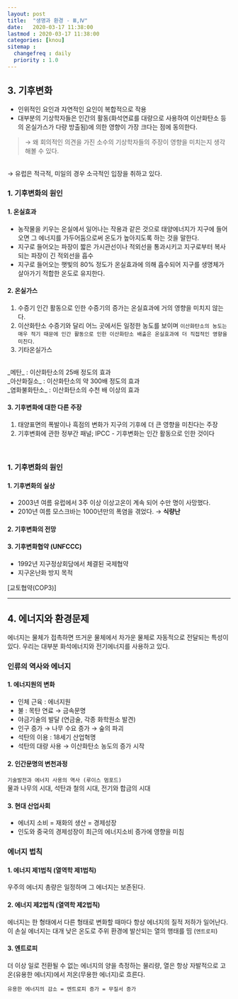 ```yaml
---
layout: post
title:  "생명과 환경 - Ⅲ,Ⅳ"
date:   2020-03-17 11:38:00 
lastmod : 2020-03-17 11:38:00
categories: [knou]
sitemap :
  changefreq : daily
  priority : 1.0
---
```


## 3. 기후변화

+ 인위적인 요인과 자연적인 요인이 복합적으로 작용
+ 대부분의 기상학자들은 인간의 활동(화석연료를 대량으로 사용하여 이산화탄소 등의 온실가스가 다량 방출됨)에 의한 영향이 가장 크다는 점에 동의한다.

> → 왜 회의적인 의견을 가진 소수의 기상학자들의 주장이 영향을 미치는지 생각해볼 수 있다.
<BR>
→ 유럽은 적극적, 미일의 경우 소극적인 입장을 취하고 있다.

### 1. 기후변화의 원인

#### 1. 온실효과
+ 농작물을 키우는 온실에서 일어나는 작용과 같은 것으로 태양에너지가 지구에 들어오면 그 에너지를 가두어둠으로써 온도가 높아지도록 하는 것을 말한다.
+ 지구로 들어오는 파장이 짧은 가시관선이나 적외선을 통과시키고 지구로부터 복사되는 파장이 긴 적외선을 흡수
+ 지구로 들어오는 햇빛의 80% 정도가 온실효과에 의해 흡수되어 지구를 생명체가 살아가기 적합한 온도로 유지한다.

#### 2. 온실가스
1. 수증기
인간 활동으로 인한 수증기의 증가는 온실효과에 거의 영향을 미치지 않는다.
2. 이산화탄소
수증기와 달리 어느 곳에서든 일정한 농도를 보이며 `이산화탄소의 농도는 매우 적기 때문에 인간 활동으로 인한 이산화탄소 배출은 온실효과에 더 직접적인 영향을 미친다`.
3. 기타온실가스
 <BR>
_메탄_ : 이산화탄소의 25배 정도의 효과
 <BR>
_아산화질소_ : 이산화탄소의 약 300배 정도의 효과
 <BR>
_염화불화탄소_ : 이산화탄소의 수천 배 이상의 효과

#### 3. 기후변화에 대한 다른 주장
1. 태양표면의 폭발이나 흑점의 변화가 지구의 기후에 더 큰 영향을 미친다는 주장
2. 기후변화에 관한 정부간 패널; IPCC - 기후변화는 인간 활동으로 인한 것이다

<BR>
  
### 1. 기후변화의 원인

#### 1. 기후변화의 실상

+ 2003년 여름 유럽에서 3주 이상 이상고온이 계속 되어 수만 명이 사망했다.
+ 2010년 여름 모스크바는 1000년만의 폭염을 겪었다. → **식량난**

#### 2. 기후변화의 전망
#### 3. 기후변화협약 (UNFCCC)

+ 1992년 지구정상회담에서 체결된 국제협약
+ 지구온난화 방지 목적

[교토협약(COP3)]

<hr>

## 4. 에너지와 환경문제

에너지는 물체가 접촉하면 뜨거운 물체에서 차가운 물체로 자동적으로 전달되는 특성이 있다.
우리는 대부분 화석에너지와 전기에너지를 사용하고 있다.

### 인류의 역사와 에너지

#### 1. 에너지원의 변화
+ 인체 근육 : 에너지원
+ 불 : 목탄 연료 → 금속문명
+ 야금기술의 발달 (연금술, 각종 화학원소 발견)
+ 인구 증가 → 나무 수요 증가 → 숲의 파괴
+ 석탄의 이용 : 18세기 산업혁명
+ 석탄의 대량 사용 → 이산화탄소 농도의 증가 시작

#### 2. 인간문명의 변천과정
`기술발전과 에너지 사용의 역사 (루이스 멈포드)`
<br>
물과 나무의 시대, 석탄과 철의 시대, 전기와 합금의 시대

#### 3. 현대 산업사회
+ 에너지 소비 = 재화의 생산 = 경제성장
+ 인도와 중국의 경제성장이 최근의 에너지소비 증가에 영향을 미침

### 에너지 법칙
#### 1. 에너지 제1법칙 (열역학 제1법칙)
우주의 에너지 총량은 일정하며 그 에너지는 보존된다.
#### 2. 에너지 제2법칙 (열역학 제2법칙)
에너지는 한 형태에서 다른 형태로 변화할 때마다 항상 에너지의 질적 저하가 일어난다.
이 손실 에너지는 대개 낮은 온도로 주위 환경에 발산되는 열의 행태를 띰 (`엔트로피`)
#### 3. 엔트로피
더 이상 일로 전환될 수 없는 에너지의 양을 측정하는 물리량,
열은 항상 자발적으로 고온(유용한 에너지)에서 저온(무용한 에너지)로 흐른다.

`유용한 에너지의 감소 = 엔트로피 증가 = 무질서 증가`





```

